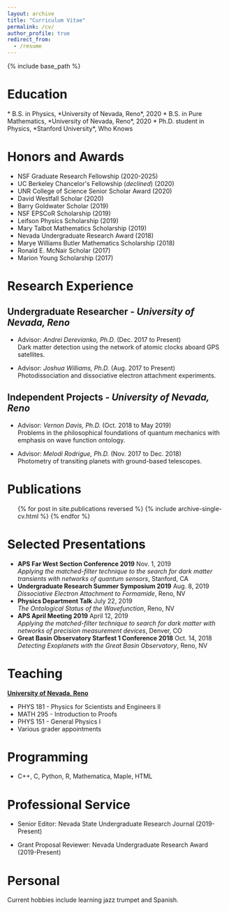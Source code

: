 ```yaml
---
layout: archive
title: "Curriculum Vitae"
permalink: /cv/
author_profile: true
redirect_from:
  - /resume
---
```


{% include base_path %}
<br />
<h1>Education</h1>
* B.S. in Physics, *University of Nevada, Reno*, 2020 
* B.S. in Pure Mathematics, *University of Nevada, Reno*, 2020 
* Ph.D. student in Physics, *Stanford University*, Who Knows

Honors and Awards
======
* NSF Graduate Research Fellowship (2020-2025)
* UC Berkeley Chancelor's Fellowship (*declined*) (2020)
* UNR College of Science Senior Scholar Award (2020)
* David Westfall Scholar (2020)
* Barry Goldwater Scholar (2019)
* NSF EPSCoR Scholarship (2019)
* Leifson Physics Scholarship (2019)
* Mary Talbot Mathematics Scholarship (2019)
* Nevada Undergraduate Research Award (2018)
* Marye Williams Butler Mathematics Scholarship (2018)
* Ronald E. McNair Scholar (2017)
* Marion Young Scholarship (2017)

Research Experience
======
## Undergraduate Researcher - *University of Nevada, Reno*

* Advisor: *Andrei Derevianko, Ph.D.* (Dec. 2017 to Present)<br />
Dark matter detection using the network of atomic clocks aboard GPS satellites.

* Advisor: *Joshua Williams, Ph.D.* (Aug. 2017 to Present)<br />
Photodissociation and dissociative electron attachment experiments.

## Independent Projects - *University of Nevada, Reno*

* Advisor: *Vernon Davis, Ph.D.* (Oct. 2018 to May 2019)<br />
Problems in the philosophical foundations of quantum mechanics with emphasis on wave function ontology.

* Advisor: *Melodi Rodrigue, Ph.D.* (Nov. 2017 to Dec. 2018)<br />
Photometry of transiting planets with ground-based telescopes.


  
Publications
======

  <ol reversed>{% for post in site.publications reversed %} 
    {% include archive-single-cv.html %} 
  {% endfor %}</ol> 
  
Selected Presentations
======
<ul>
	<li>
	<b>APS Far West Section Conference 2019</b> Nov. 1, 2019
	<br> 
	<i>Applying the matched-filter technique to the search for dark matter transients with networks of quantum sensors</i>, Stanford, CA
	</li>
	<li>
	<b>Undergraduate Research Summer Symposium 2019</b> Aug. 8, 2019 
	<br>
	<i>Dissociative Electron Attachment to Formamide</i>, Reno, NV
	</li>
	<li>
	<b>Physics Department Talk</b> July 22, 2019 
	<br>
	<i>The Ontological Status of the Wavefunction</i>, Reno, NV
	</li>
	<li>
	<b>APS April Meeting 2019</b> April 12, 2019 
	<br>
	<i>Applying the matched-filter technique to search for dark matter with networks of precision measurement devices</i>, Denver, CO
	</li>
	<li>
	<b>Great Basin Observatory Starfest 1 Conference 2018</b> Oct. 14, 2018 
	<br>
	<i>Detecting Exoplanets with the Great Basin Observatory</i>, Reno, NV
	</li>
</ul>
  
Teaching
======
<u><b> University of Nevada, Reno</b></u>
<ul>
	<li>
	PHYS 181 - Physics for Scientists and Engineers II
	</li>
	<li>
	MATH 295 - Introduction to Proofs
	</li>
	<li>
	PHYS 151 - General Physics I
	</li>
	<li>
	Various grader appointments
	</li>
</ul>
  
Programming
======
* C++, C, Python, R, Mathematica, Maple, HTML
  
Professional Service
======
* Senior Editor: Nevada State Undergraduate Research Journal (2019-Present)

* Grant Proposal Reviewer: Nevada Undergraduate Research Award (2019-Present)


Personal
======
Current hobbies include learning jazz trumpet and Spanish.
